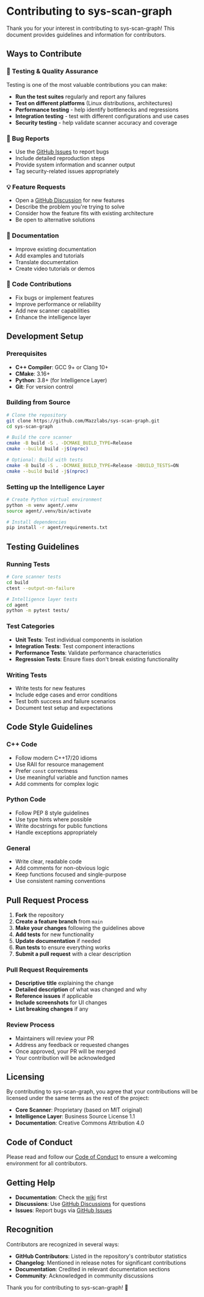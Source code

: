 # Contributing to sys-scan-graph

Thank you for your interest in contributing to sys-scan-graph! This document provides guidelines and information for contributors.

## Ways to Contribute

### 🧪 Testing & Quality Assurance

Testing is one of the most valuable contributions you can make:

- **Run the test suites** regularly and report any failures
- **Test on different platforms** (Linux distributions, architectures)
- **Performance testing** - help identify bottlenecks and regressions
- **Integration testing** - test with different configurations and use cases
- **Security testing** - help validate scanner accuracy and coverage

### 🐛 Bug Reports

- Use the [GitHub Issues](https://github.com/Mazzlabs/sys-scan-graph/issues) to report bugs
- Include detailed reproduction steps
- Provide system information and scanner output
- Tag security-related issues appropriately

### 💡 Feature Requests

- Open a [GitHub Discussion](https://github.com/Mazzlabs/sys-scan-graph/discussions) for new features
- Describe the problem you're trying to solve
- Consider how the feature fits with existing architecture
- Be open to alternative solutions

### 📖 Documentation

- Improve existing documentation
- Add examples and tutorials
- Translate documentation
- Create video tutorials or demos

### 🔧 Code Contributions

- Fix bugs or implement features
- Improve performance or reliability
- Add new scanner capabilities
- Enhance the intelligence layer

## Development Setup

### Prerequisites

- **C++ Compiler**: GCC 9+ or Clang 10+
- **CMake**: 3.16+
- **Python**: 3.8+ (for Intelligence Layer)
- **Git**: For version control

### Building from Source

```bash
# Clone the repository
git clone https://github.com/Mazzlabs/sys-scan-graph.git
cd sys-scan-graph

# Build the core scanner
cmake -B build -S . -DCMAKE_BUILD_TYPE=Release
cmake --build build -j$(nproc)

# Optional: Build with tests
cmake -B build -S . -DCMAKE_BUILD_TYPE=Release -DBUILD_TESTS=ON
cmake --build build -j$(nproc)
```

### Setting up the Intelligence Layer

```bash
# Create Python virtual environment
python -m venv agent/.venv
source agent/.venv/bin/activate

# Install dependencies
pip install -r agent/requirements.txt
```

## Testing Guidelines

### Running Tests

```bash
# Core scanner tests
cd build
ctest --output-on-failure

# Intelligence layer tests
cd agent
python -m pytest tests/
```

### Test Categories

- **Unit Tests**: Test individual components in isolation
- **Integration Tests**: Test component interactions
- **Performance Tests**: Validate performance characteristics
- **Regression Tests**: Ensure fixes don't break existing functionality

### Writing Tests

- Write tests for new features
- Include edge cases and error conditions
- Test both success and failure scenarios
- Document test setup and expectations

## Code Style Guidelines

### C++ Code

- Follow modern C++17/20 idioms
- Use RAII for resource management
- Prefer `const` correctness
- Use meaningful variable and function names
- Add comments for complex logic

### Python Code

- Follow PEP 8 style guidelines
- Use type hints where possible
- Write docstrings for public functions
- Handle exceptions appropriately

### General

- Write clear, readable code
- Add comments for non-obvious logic
- Keep functions focused and single-purpose
- Use consistent naming conventions

## Pull Request Process

1. **Fork** the repository
2. **Create a feature branch** from `main`
3. **Make your changes** following the guidelines above
4. **Add tests** for new functionality
5. **Update documentation** if needed
6. **Run tests** to ensure everything works
7. **Submit a pull request** with a clear description

### Pull Request Requirements

- **Descriptive title** explaining the change
- **Detailed description** of what was changed and why
- **Reference issues** if applicable
- **Include screenshots** for UI changes
- **List breaking changes** if any

### Review Process

- Maintainers will review your PR
- Address any feedback or requested changes
- Once approved, your PR will be merged
- Your contribution will be acknowledged

## Licensing

By contributing to sys-scan-graph, you agree that your contributions will be licensed under the same terms as the rest of the project:

- **Core Scanner**: Proprietary (based on MIT original)
- **Intelligence Layer**: Business Source License 1.1
- **Documentation**: Creative Commons Attribution 4.0

## Code of Conduct

Please read and follow our [Code of Conduct](CODE_OF_CONDUCT.md) to ensure a welcoming environment for all contributors.

## Getting Help

- **Documentation**: Check the [wiki](docs/wiki/_index.md) first
- **Discussions**: Use [GitHub Discussions](https://github.com/Mazzlabs/sys-scan-graph/discussions) for questions
- **Issues**: Report bugs via [GitHub Issues](https://github.com/Mazzlabs/sys-scan-graph/issues)

## Recognition

Contributors are recognized in several ways:

- **GitHub Contributors**: Listed in the repository's contributor statistics
- **Changelog**: Mentioned in release notes for significant contributions
- **Documentation**: Credited in relevant documentation sections
- **Community**: Acknowledged in community discussions

Thank you for contributing to sys-scan-graph! 🚀